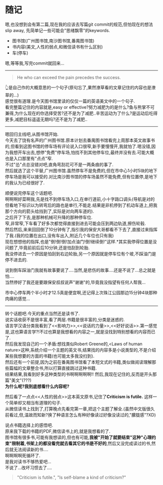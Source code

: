 # 随记
嗯,也没想到会有第二篇,现在我的应该去写篇git commit的规范,但怕现在的想法slip away, 先简单记一些可能会"思绪飘零"的keywords.

* 图书馆(广州图书馆,南沙图书馆,番禺图书馆)
* 书内容(美文,人性的弱点,和微信读书有什么区别)
* 车(停车)

嗯,等等我,写完commit就回来...

***

> He who can exceed the pain precedes the success.  

👆是自己作的大概意思的一个句子(原句忘了,果然潦草看的文章记住的内容也是潦草的...)  
感觉很有道理.是今天图书馆里读的仅仅一篇的英语美文中的一个句子.  
看完整篇记住的内容就是,easy or effective?努力减肥为的是什么?鱼与熊掌不可兼得,为什么现在的你选择受苦?还不是为了减肥..辛苦运动为了什么?是运动后吃得更多,减肥目标遥遥无期吗?还不是为了减肥..  

***

嗯回归主线吧,从图书馆开始.  
今天去了饶有名声的广州图书馆.原本计划去番禺图书馆看完上周那本英文故事书的,但看到这图书馆的停车场有评论说入口很窄,新手要慢慢开,我就怕了.嗯没错,因为我想开车出去,想停"免费"停车场,怕找不到其他停车位,最终并没有去.可能大概也是入口那里有"点点"窄.  
不过"怂"点总没错对吧,直角弯刮花可不是一两条痕的事了.  
然后就选了这个平替,广州图书馆.虽然停车不是免费的,但在市中心1小时5块的地下停车场是我可以接受的.对比南沙图书馆的停车场虽然不能免费,但有位置停,是地下的我认为已经很好了.  

顺便说完停车这个话题吧.  
啊啊啊好菜啊我,先是找不到停车场入口,在单行道前,小十字路口调头(导航是对的但看地下标识以为转弯后的路也是单行,不能走.结果是非机停到了机动车道上,把我那个方向的箭头给挡到了,实际是对向两车道的).  
之后开了下去,是那种机械可升降的那种停车位.  
窄,非常窄,下车看了好多次都觉得直接到进去可能会压到两边轨道,擦伤轮毂.  
然后然后,来来回回倒了10分钟有了,指引我的保安大哥都看不下去了,直接过来指挥了我.(我的位置在出口,没有车出入,附近几个车位也只有我)  
现在想想他的指挥,也是"倒!倒!倒!加点油门!倒!继续倒!"这样.*其实我停得位置是没问题了,毕竟前前后后10分钟,还是怕刮到轮胎.  
我没停进去一个原因是怕刮到右边轮胎,另一个原因就是停车位有个坡,不踩油门是停不进去的.  

说到倒车踩油门我就有故事要说了....当然,是悲伤的故事....还是不说了...总之就是怕....  
当然停好了我还是要跟保安叔叔说声"谢谢"的,毕竟我没指望有任何人帮我...  

<p class='text-xs font-bold text-blue-300'>市中心停车两个半小时才12.5真是便宜啊,还记得上次珠江公园那边15分钟4块那种肉痛的感觉...</p>

***

转个话题吧.今天的重点当然还是读书了.  
说实话收获不是很丰富,看了两层.书籍是很丰富的,分类是迷惑的.  
语言学汉语分类我看到了<<影响力>>,<<说话的力量>>,<<好好说话>>.第一感觉是,这也算语言学?!不过也算是我想看的内容之一,就是没找到特别想看的内容而已了.  
然后我发现自己的一个矛盾:想找类似Robert Greene的,\<Laws of human nature>这种,系统介绍一个主题的英文书,结果找的内容多是小说类型的,不是介绍某些我想要的方面的书籍(也可能太多我没扫到).  
然后还有一个前提,因为之前在番禺图书馆看了本短文式的书籍,类似做阅读理解那些篇幅的文章整合书,所以打算直接跳过这种书籍.  
结果结果,我看到好多这种类型的书啊啊啊啊啊!! 然后,我现在记住的,反而是开头那篇"美文"(???)  
**为什么呢?我到底想看什么内容呢?**  

然后看了一点点<<人性的弱点>>这本英文原书,记住了**Criticism is futile.** 这样一个简单却又相当有道理的句子.  
从微信读书上找到了,打算晚点先看完第一章,把这个主题了解全.(虽然中文版很久前看过,但,温故而知新?换了种语言怎么有种好像读过好像没读过的,"朦胧感"?XD)  

说点书籍选择上的感悟吧.  
原来我下载的书籍的PDF,微信读书上的,就是我想看的了.  
图书馆有很多书,可能有我想读的,但也有可能,**我被"开始了就要结束"这种"心理约束"限制着,书架上的都没看完就去看其它的书是不好的**,然后又没完成读过的书,然后就无法阅读新的书....  
啊啊啊啊死循环了.  
是我对读书不够热爱吧...  
不说了...改坏习惯去了....  
> "Criticism is futile.", "Is self-blame a kind of criticism?"
